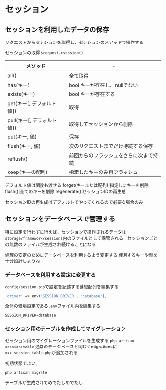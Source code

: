 # セッション


## セッションを利用したデータの保存

リクエストからセッションを取得し、セッションのメソッドで操作する

セッションの取得
`$request->session()`

| メソッド                   | - |
| -------------------------- | - |
| all()                      | 全て取得 |
| has(キー)                  | bool キーが存在し、nullでない |
| exists(キー)               | bool キーが存在する |
| get(キー[, デフォルト値])  | 取得 |
| pull(キー[, デフォルト値]) | 取得してセッションから削除 |
| put(キー, 値)              | 保存 |
| flush(キー, 値)            | 次のリクエストまでだけ持続する保存 |
| reflush()                  | 前回からのフラッシュをさらに次まで持続 |
| keep(キーの配列)           | 指定したキーのみ再フラッシュ |
デフォルト値は関数も渡せる
forget(キーまたは配列)|指定したキーを削除
flush()|全てのキーを削除
regenerate()|セッションIDの再生成

セッションIDの再生成はデフォルトでやってくれるので必要な場合のみ

## セッションをデータベースで管理する

特に設定を行わずに行えば、セッションで操作されるデータは`storage/framework/sessions`内のファイルとして保管される、セッションごとの無数のファイルが生成され続けることになる

処理の安定のためにデータベースを利用するよう変更する
使用するキーや型を十分設計しようね

### データベースを利用する設定に変更する

`config/session.php`で設定を記述する連想配列を編集する

```php
'driver' => env('SESSION_DRIVER', 'database'),
```

全体の環境設定である`.env`ファイル内を編集する

```
SESSION_DRIVER=database
```

### セッション用のテーブルを作成してマイグレーション

セッション用のマイグレーションファイルを生成する
`php artisan session:table`
通常のデータベースと同じくmigrationsに`xxx_session_table.php`が追加される

初期状態でよい。

`php artisan migrate`

テーブルが生成されてめでたしめでたし
